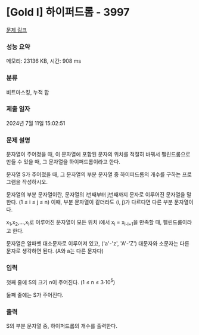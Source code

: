 # [Gold I] 하이퍼드롬 - 3997 

[문제 링크](https://www.acmicpc.net/problem/3997) 

### 성능 요약

메모리: 23136 KB, 시간: 908 ms

### 분류

비트마스킹, 누적 합

### 제출 일자

2024년 7월 11일 15:02:51

### 문제 설명

<p>문자열이 주어졌을 때, 이 문자열에 포함된 문자의 위치를 적절히 바꿔서 팰린드롬으로 만들 수 있을 때, 그 문자열을 하이퍼드롬이라고 한다.</p>

<p>문자열 S가 주어졌을 때, 그 문자열의 부분 문자열 중 하이퍼드롬의 개수를 구하는 프로그램을 작성하시오.</p>

<p>문자열의 부분 문자열이란, 문자열의 i번째부터 j번째까지 문자로 이루어진 문자열을 말한다. (1 ≤ i ≤ j ≤ n) 이때, 부분 문자열이 같더라도 (i, j)가 다르다면 다른 부분 문자열이다.</p>

<p>x<sub>1</sub>,x<sub>2</sub>,...,x<sub>l</sub>로 이루어진 문자열이 모든 위치 i에서 x<sub>i</sub> = x<sub>l-i+1</sub>을 만족할 때, 팰린드롬이라고 한다.</p>

<p>문자열은 알파벳 대소문자로 이루어져 있고, ('a'-'z', 'A'-'Z') 대문자와 소문자는 다른 문자로 생각하면 된다. (A와 a는 다른 문자다)</p>

### 입력 

 <p>첫째 줄에 S의 크기 n이 주어진다. (1 ≤ n ≤ 3·10<sup>5</sup>)</p>

<p>둘째 줄에는 S가 주어진다.</p>

### 출력 

 <p>S의 부분 문자열 중, 하이퍼드롬의 개수를 출력한다.</p>

